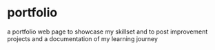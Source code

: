 # portfolio
a portfolio web page to showcase my skillset and to post improvement projects and a documentation of my learning journey
